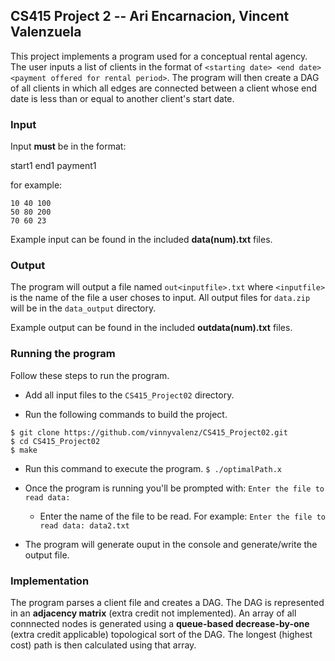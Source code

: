 
## CS415 Project 2 -- Ari Encarnacion, Vincent Valenzuela

This project implements a program used for a conceptual rental agency. The user inputs a list of clients in the format of `<starting date> <end date> <payment offered for rental period>`. The program will then create a DAG of all clients in which all edges are connected between a client whose end date is less than or equal to another client's start date.

### Input

Input **must** be in the format:

start1 end1 payment1

for example:

```
10 40 100
50 80 200
70 60 23
```

Example input can be found in the included **data(num).txt** files.

### Output

The program will output a file named `out<inputfile>.txt` where `<inputfile>`  is the name of the file a user choses to input.
All output files for `data.zip` will be in the `data_output` directory. 

Example output can be found in the included **outdata(num).txt** files.

### Running the program

Follow these steps to run the program.

- Add all input files to the `CS415_Project02` directory.

- Run the following commands to build the project.
```
$ git clone https://github.com/vinnyvalenz/CS415_Project02.git
$ cd CS415_Project02
$ make
```

- Run this command to execute the program.
`$ ./optimalPath.x`

- Once the program is running you'll be prompted with:
`Enter the file to read data:`

	- Enter the name of the file to be read. For example: 
	`Enter the file to read data: data2.txt`

- The program will generate ouput in the console and generate/write the output file.

### Implementation

The program parses a client file and creates a DAG. The DAG is represented in an **adjacency matrix** (extra credit not implemented). An array of all connnected nodes is generated using a **queue-based decrease-by-one** (extra credit applicable) topological sort of the DAG. The longest (highest cost) path is then calculated using that array.
